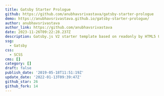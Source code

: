 ```yaml
---
title: Gatsby Starter Prologue
github: https://github.com/anubhavsrivastava/gatsby-starter-prologue
demo: https://anubhavsrivastava.github.io/gatsby-starter-prologue/
author: anubhavsrivastava
author_link: https://github.com/anubhavsrivastava
date: 2023-11-26T09:22:28.237Z
description: Gatsby.js V2 starter template based on readonly by HTML5 UP
ssg:
  - Gatsby
css:
  - SCSS
cms: []
category: []
draft: false
publish_date: '2019-05-18T11:51:19Z'
update_date: '2022-01-13T09:39:47Z'
github_star: 26
github_fork: 14
---
```

